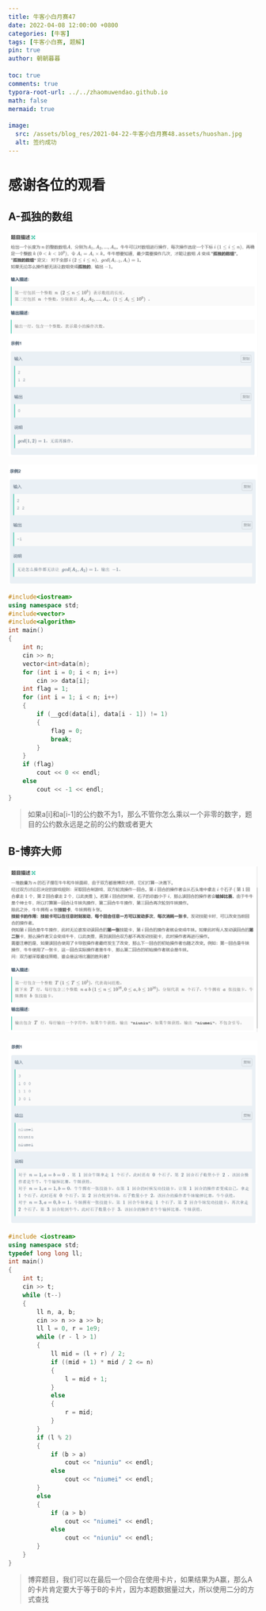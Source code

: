 ```yaml
---
title: 牛客小白月赛47
date: 2022-04-08 12:00:00 +0800
categories: [牛客]
tags: [牛客小白赛, 题解]
pin: true
author: 朝朝暮暮

toc: true
comments: true
typora-root-url: ../../zhaomuwendao.github.io
math: false
mermaid: true

image:
  src: /assets/blog_res/2021-04-22-牛客小白月赛48.assets/huoshan.jpg
  alt: 签约成功
---
```


# 感谢各位的观看

## A-孤独的数组

![image-20220422223108263](/assets/blog_res/2021-04-22-牛客小白月赛48.assets/image-20220422223108263-16506378702162.png)

![image-20220422223121902](/assets/blog_res/2021-04-22-牛客小白月赛48.assets/image-20220422223121902-16506378830033.png)

```c++
#include<iostream>
using namespace std;
#include<vector>
#include<algorithm>
int main()
{
	int n;
	cin >> n;
	vector<int>data(n);
	for (int i = 0; i < n; i++)
		cin >> data[i];
	int flag = 1;
	for (int i = 1; i < n; i++)
	{
		if (__gcd(data[i], data[i - 1]) != 1)
		{
			flag = 0;
			break;
		}
	}
	if (flag)
		cout << 0 << endl;
	else
		cout << -1 << endl;
}
```

> 如果a[i]和a[i-1]的公约数不为1，那么不管你怎么乘以一个非零的数字，题目的公约数永远是之前的公约数或者更大

## B-博弈大师

![image-20220422223317898](/assets/blog_res/2021-04-22-牛客小白月赛48.assets/image-20220422223317898.png)

![image-20220422223328072](/assets/blog_res/2021-04-22-牛客小白月赛48.assets/image-20220422223328072.png)

```c++
#include <iostream>
using namespace std;
typedef long long ll;
int main()
{
	int t;
	cin >> t;
	while (t--)
	{
		ll n, a, b;
		cin >> n >> a >> b;
		ll l = 0, r = 1e9;
		while (r - l > 1)
		{
			ll mid = (l + r) / 2;
			if ((mid + 1) * mid / 2 <= n)
			{
				l = mid + 1;
			}
			else
			{
				r = mid;
			}
		}
		if (l % 2)
		{
			if (b > a)
				cout << "niuniu" << endl;
			else
				cout << "niumei" << endl;
		}
		else
		{
			if (a > b)
				cout << "niumei" << endl;
			else
				cout << "niuniu" << endl;
		}
	}
}
```

> 博弈题目，我们可以在最后一个回合在使用卡片，如果结果为A赢，那么A的卡片肯定要大于等于B的卡片，因为本题数据量过大，所以使用二分的方式查找